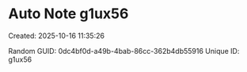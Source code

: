 ﻿# Auto Note g1ux56
Created: 2025-10-16 11:35:26

Random GUID: 0dc4bf0d-a49b-4bab-86cc-362b4db55916
Unique ID: g1ux56
